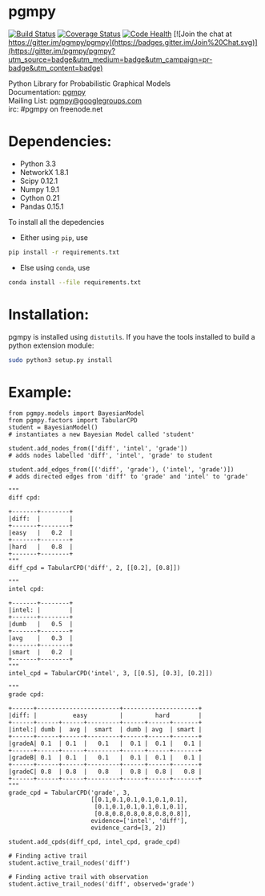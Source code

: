 pgmpy
=====
[![Build Status](https://travis-ci.org/pgmpy/pgmpy.svg?style=flat)](https://travis-ci.org/pgmpy/pgmpy)
[![Coverage Status](https://coveralls.io/repos/pgmpy/pgmpy/badge.svg?branch=dev)](https://coveralls.io/r/pgmpy/pgmpy?branch=dev)
[![Code Health](https://landscape.io/github/pgmpy/pgmpy/dev/landscape.svg?style=flat)](https://landscape.io/github/pgmpy/pgmpy/dev)
[![Join the chat at https://gitter.im/pgmpy/pgmpy](https://badges.gitter.im/Join%20Chat.svg)](https://gitter.im/pgmpy/pgmpy?utm_source=badge&utm_medium=badge&utm_campaign=pr-badge&utm_content=badge)

Python Library for Probabilistic Graphical Models  
Documentation: [pgmpy](http://pgmpy.org/)  
Mailing List: pgmpy@googlegroups.com  
irc: #pgmpy on freenode.net

Dependencies:
=============
- Python 3.3
- NetworkX 1.8.1
- Scipy 0.12.1
- Numpy 1.9.1
- Cython 0.21
- Pandas 0.15.1

To install all the depedencies 

- Either using <code>pip</code>, use
```bash
pip install -r requirements.txt
```

- Else using `conda`, use
```bash
conda install --file requirements.txt
```

Installation:
=============
pgmpy is installed using `distutils`. If you have the tools installed
to build a python extension module:

```bash
sudo python3 setup.py install
```

Example:
========
```python3
from pgmpy.models import BayesianModel
from pgmpy.factors import TabularCPD
student = BayesianModel()
# instantiates a new Bayesian Model called 'student'

student.add_nodes_from(['diff', 'intel', 'grade'])
# adds nodes labelled 'diff', 'intel', 'grade' to student

student.add_edges_from([('diff', 'grade'), ('intel', 'grade')])
# adds directed edges from 'diff' to 'grade' and 'intel' to 'grade'

"""
diff cpd:

+-------+--------+
|diff:  |        |
+-------+--------+
|easy	|	0.2	 |
+-------+--------+
|hard	|	0.8	 |
+-------+--------+
"""
diff_cpd = TabularCPD('diff', 2, [[0.2], [0.8]])

"""
intel cpd:

+-------+--------+
|intel: |        |
+-------+--------+
|dumb	|	0.5	 |
+-------+--------+
|avg	|	0.3	 |
+-------+--------+
|smart	|	0.2	 |
+-------+--------+
"""
intel_cpd = TabularCPD('intel', 3, [[0.5], [0.3], [0.2]])

"""
grade cpd:

+------+-----------------------+---------------------+
|diff: |          easy         |         hard        |
+------+------+------+---------+------+------+-------+
|intel:| dumb |  avg |  smart  | dumb | avg  | smart |
+------+------+------+---------+------+------+-------+
|gradeA| 0.1  | 0.1  |   0.1   |  0.1 |  0.1 |   0.1 |
+------+------+------+---------+------+------+-------+
|gradeB| 0.1  | 0.1  |   0.1   |  0.1 |  0.1 |   0.1 |
+------+------+------+---------+------+------+-------+
|gradeC| 0.8  | 0.8  |   0.8   |  0.8 |  0.8 |   0.8 |
+------+------+------+---------+------+------+-------+
"""
grade_cpd = TabularCPD('grade', 3,
					   [[0.1,0.1,0.1,0.1,0.1,0.1],
                        [0.1,0.1,0.1,0.1,0.1,0.1], 
                        [0.8,0.8,0.8,0.8,0.8,0.8]],
					   evidence=['intel', 'diff'],
					   evidence_card=[3, 2])

student.add_cpds(diff_cpd, intel_cpd, grade_cpd)

# Finding active trail
student.active_trail_nodes('diff')

# Finding active trail with observation
student.active_trail_nodes('diff', observed='grade')
```


